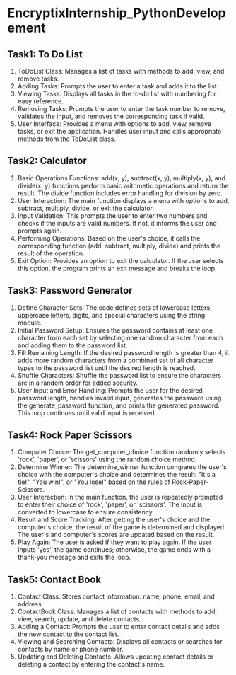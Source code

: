 # EncryptixInternship_PythonDevelopement 
## Task1: To Do List
1. ToDoList Class: Manages a list of tasks with methods to add, view, and remove tasks.
2. Adding Tasks: Prompts the user to enter a task and adds it to the list.
3. Viewing Tasks: Displays all tasks in the to-do list with numbering for easy reference.
4. Removing Tasks: Prompts the user to enter the task number to remove, validates the input, and removes the corresponding task if valid.
5. User Interface: Provides a menu with options to add, view, remove tasks, or exit the application. Handles user input and calls appropriate methods from the ToDoList class.

## Task2: Calculator
1. Basic Operations Functions: add(x, y), subtract(x, y), multiply(x, y), and divide(x, y) functions perform basic arithmetic operations and return the result. The divide function includes error handling for division by zero.
2. User Interaction: The main function displays a menu with options to add, subtract, multiply, divide, or exit the calculator.
3. Input Validation: This prompts the user to enter two numbers and checks if the inputs are valid numbers. If not, it informs the user and prompts again.
4. Performing Operations: Based on the user's choice, it calls the corresponding function (add, subtract, multiply, divide) and prints the result of the operation.
5. Exit Option: Provides an option to exit the calculator. If the user selects this option, the program prints an exit message and breaks the loop.

## Task3: Password Generator
1. Define Character Sets: The code defines sets of lowercase letters, uppercase letters, digits, and special characters using the string module.
2. Initial Password Setup: Ensures the password contains at least one character from each set by selecting one random character from each and adding them to the password list.
3. Fill Remaining Length: If the desired password length is greater than 4, it adds more random characters from a combined set of all character types to the password list until the desired length is reached.
4. Shuffle Characters: Shuffle the password list to ensure the characters are in a random order for added security.
5. User Input and Error Handling: Prompts the user for the desired password length, handles invalid input, generates the password using the generate_password function, and prints the generated password. This loop continues until valid input is received.

## Task4: Rock Paper Scissors
1. Computer Choice: The get_computer_choice function randomly selects 'rock', 'paper', or 'scissors' using the random.choice method.
2. Determine Winner: The determine_winner function compares the user's choice with the computer's choice and determines the result: "It's a tie!", "You win!", or "You lose!" based on the rules of Rock-Paper-Scissors.
3. User Interaction: In the main function, the user is repeatedly prompted to enter their choice of 'rock', 'paper', or 'scissors'. The input is converted to lowercase to ensure consistency.
4. Result and Score Tracking: After getting the user's choice and the computer's choice, the result of the game is determined and displayed. The user's and computer's scores are updated based on the result.
5. Play Again: The user is asked if they want to play again. If the user inputs 'yes', the game continues; otherwise, the game ends with a thank-you message and exits the loop.

## Task5: Contact Book
1. Contact Class: Stores contact information: name, phone, email, and address.
2. ContactBook Class: Manages a list of contacts with methods to add, view, search, update, and delete contacts.
3. Adding a Contact: Prompts the user to enter contact details and adds the new contact to the contact list.
4. Viewing and Searching Contacts: Displays all contacts or searches for contacts by name or phone number.
5. Updating and Deleting Contacts: Allows updating contact details or deleting a contact by entering the contact's name.
